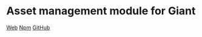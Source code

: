 Asset management module for Giant
=================================

[Web](http://giantjs.org) [Npm](https://www.npmjs.com/~giantjs) [GitHub](https://github.com/giantjs)
